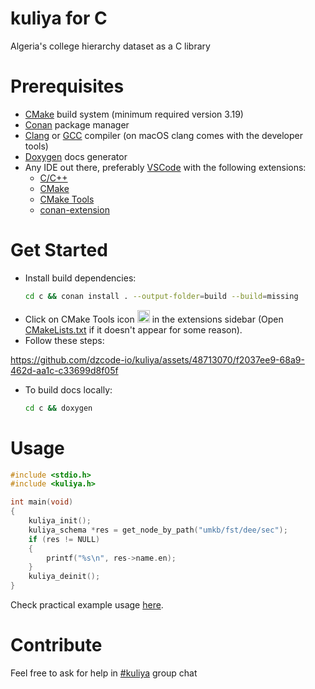 # kuliya for C

Algeria's college hierarchy dataset as a C library

# Prerequisites

- [CMake](https://cmake.org/download/) build system (minimum required version 3.19)
- [Conan](https://conan.io/downloads) package manager
- [Clang](https://clang.llvm.org/get_started.html) or [GCC](https://gcc.gnu.org/releases.html) compiler (on macOS clang comes with the developer tools)
- [Doxygen](https://www.doxygen.nl/download.html) docs generator
- Any IDE out there, preferably [VSCode](https://code.visualstudio.com/download) with the following extensions:
  - [C/C++](https://marketplace.visualstudio.com/items?itemName=ms-vscode.cpptools)
  - [CMake](https://marketplace.visualstudio.com/items?itemName=twxs.cmake)
  - [CMake Tools](https://marketplace.visualstudio.com/items?itemName=ms-vscode.cmake-tools)
  - [conan-extension](https://marketplace.visualstudio.com/items?itemName=konicy.conan-extension)

# Get Started

- Install build dependencies:
  ```sh
  cd c && conan install . --output-folder=build --build=missing
  ```
- Click on CMake Tools icon <img src="https://ms-vscode.gallerycdn.vsassets.io/extensions/ms-vscode/cmake-tools/1.18.16/1711685798086/Microsoft.VisualStudio.Services.Icons.Default" width="20px"/> in the extensions sidebar (Open [CMakeLists.txt](./CMakeLists.txt) if it doesn't appear for some reason).
- Follow these steps:

https://github.com/dzcode-io/kuliya/assets/48713070/f2037ee9-68a9-462d-aa1c-c33699d8f05f

- To build docs locally:
  ```sh
  cd c && doxygen
  ```

# Usage

```c
#include <stdio.h>
#include <kuliya.h>

int main(void)
{
    kuliya_init();
    kuliya_schema *res = get_node_by_path("umkb/fst/dee/sec");
    if (res != NULL)
    {
        printf("%s\n", res->name.en);
    }
    kuliya_deinit();
}
```

Check practical example usage [here](./example/main.c).

# Contribute

Feel free to ask for help in [#kuliya](https://dzcode.slack.com/archives/C01C0155CKC) group chat
